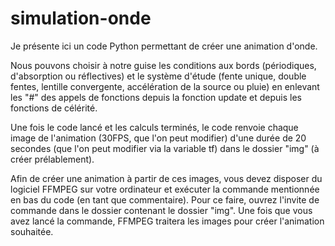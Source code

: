 # simulation-onde
Je présente ici un code Python permettant de créer une animation d'onde.

Nous pouvons choisir à notre guise les conditions aux bords (périodiques, d'absorption ou réflectives) et le système d'étude (fente unique, double fentes, lentille convergente, accélération de la source ou pluie) en enlevant les "#" des appels de fonctions depuis la fonction update et depuis les fonctions de célérité.

Une fois le code lancé et les calculs terminés, le code renvoie chaque image de l'animation (30FPS, que l'on peut modifier) d'une durée de 20 secondes (que l'on peut modifier via la variable tf) dans le dossier "img" (à créer prélablement).

Afin de créer une animation à partir de ces images, vous devez disposer du logiciel FFMPEG sur votre ordinateur et exécuter la commande mentionnée en bas du code (en tant que commentaire). Pour ce faire, ouvrez l'invite de commande dans le dossier contenant le dossier "img". Une fois que vous avez lancé la commande, FFMPEG traitera les images pour créer l'animation souhaitée.
